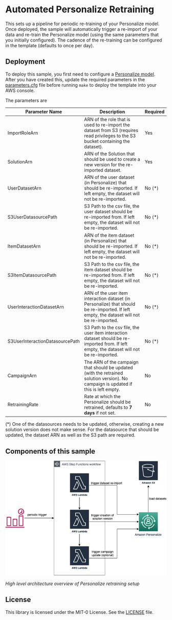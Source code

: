 # Automated Personalize Retraining

This sets up a pipeline for periodic re-training of your Personalize model.
Once deployed, the sample will automatically trigger a re-import of your data and re-train the Personalize model (using the same parameters that you initially configured). The cadence of the re-training can be configured in the template (defaults to once per day).

## Deployment

To deploy this sample, you first need to configure a [Personalize model](https://eu-west-1.console.aws.amazon.com/personalize/home?region=eu-west-1). After you have created this, update the required parameters in the [parameters.cfg](parameters.cfg) file before running `make` to deploy the template into your AWS console.

The parameters are

| Parameter Name                  | Description                                                                                                                                | Required |
|---------------------------------|--------------------------------------------------------------------------------------------------------------------------------------------|----------|
| ImportRoleArn                   | ARN of the role that is used to re-import the dataset from S3 (requires read privileges to the S3 bucket containing the dataset).          | Yes      |
| SolutionArn                     | ARN of the Solution that should be used to create a new version for the re-imported dataset.                                               | Yes      |
| UserDatasetArn                  | ARN of the user dataset (in Personalize) that should be re-imported. If left empty, the dataset will not be re-imported.                   | No (*)   |
| S3UserDatasourcePath            | S3 Path to the csv file, the user dataset should be re-imported from. If left empty, the dataset will not be re-imported.                  | No (*)   |
| ItemDatasetArn                  | ARN of the item dataset (in Personalize) that should be re-imported. If left empty, the dataset will not be re-imported.                   | No (*)   |
| S3ItemDatasourcePath            | S3 Path to the csv file, the item dataset should be re-imported from. If left empty, the dataset will not be re-imported.                  | No (*)   |
| UserInteractionDatasetArn       | ARN of the user item interaction dataset (in Personalize) that should be re-imported. If left empty, the dataset will not be re-imported.  | No (*)   |
| S3UserInteractionDatasourcePath | S3 Path to the csv file, the user item interaction dataset should be re-imported from. If left empty, the dataset will not be re-imported. | No (*)   |
| CampaignArn                     | The ARN of the campaign that should be updated (with the retrained solution version). No campaign is updated if this is left empty.        | No       |
| RetrainingRate                  | Rate at which the Personalize should be retrained, defaults to **7 days** if not set.                                                      | No       |

(*) One of the datasources needs to be updated, otherwise, creating a new solution version does not make sense. For the datasource that should be updated, the dataset ARN as well as the S3 path are required.

## Components of this sample

![Architecture Diagram](PersonalizeRetraining.png "High level architecture overview of Personalize retraining setup")

*High level architecture overview of Personalize retraining setup*

## License

This library is licensed under the MIT-0 License. See the [LICENSE](LICENSE) file.

